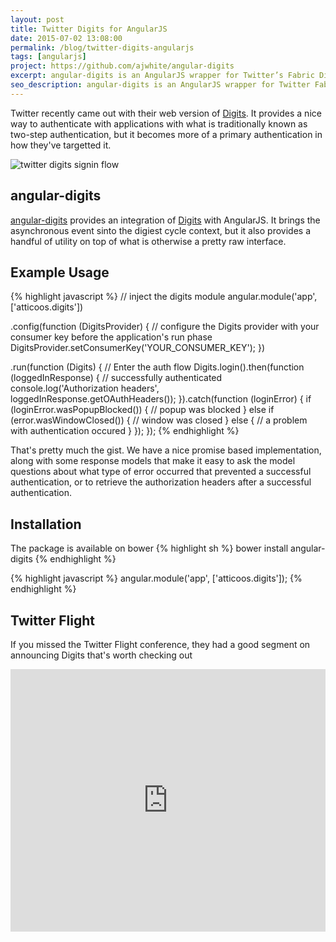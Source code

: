 ```yaml
---
layout: post
title: Twitter Digits for AngularJS
date: 2015-07-02 13:08:00
permalink: /blog/twitter-digits-angularjs
tags: [angularjs]
project: https://github.com/ajwhite/angular-digits
excerpt: angular-digits is an AngularJS wrapper for Twitter’s Fabric Digits. It provides context with the digest cycle for asynchronous events, as well as a lot of additional utility.
seo_description: angular-digits is an AngularJS wrapper for Twitter Fabric's Digits sdk
---
```


Twitter recently came out with their web version of [Digits](digits 'Twitter fabric digits'). It provides a nice way to authenticate with applications with what is traditionally known as two-step authentication, but it becomes more of a primary authentication in how they've targetted it.

![twitter digits signin flow](/dist/images/blog/twitter-digits/signin-dialog.png)

## angular-digits

[angular-digits](angular-digits, 'angular-digits on Github') provides an integration of [Digits](digits 'Twitter fabric digits') with AngularJS. It brings the asynchronous event sinto the digiest cycle context, but it also provides a handful of utility on top of what is otherwise a pretty raw interface.

## Example Usage

{% highlight javascript %}
// inject the digits module
angular.module('app', ['atticoos.digits'])

.config(function (DigitsProvider) {
  // configure the Digits provider with your consumer key before the application's run phase
  DigitsProvider.setConsumerKey('YOUR_CONSUMER_KEY');
})

.run(function (Digits) {
  // Enter the auth flow
  Digits.login().then(function (loggedInResponse) {
    // successfully authenticated
    console.log('Authorization headers', loggedInResponse.getOAuthHeaders());
  }).catch(function (loginError) {
    if (loginError.wasPopupBlocked()) {
      // popup was blocked
    } else if (error.wasWindowClosed()) {
      // window was closed
    } else {
      // a problem with authentication occured
    }
  });
});
{% endhighlight %}

That's pretty much the gist. We have a nice promise based implementation, along with some response models that make it easy to ask the model questions about what type of error occurred that prevented a successful authentication, or to retrieve the authorization headers after a successful authentication.

## Installation

The package is available on bower
{% highlight sh %}
bower install angular-digits
{% endhighlight %}

{% highlight javascript %}
angular.module('app', ['atticoos.digits']);
{% endhighlight %}

## Twitter Flight

If you missed the Twitter Flight conference, they had a good segment on announcing Digits that's worth checking out<br/>
<iframe width="100%" height="420" src="https://www.youtube.com/embed/KilgexyjPsA" frameborder="0" allowfullscreen></iframe>

[digits]: https://get.fabric.io/digits
[angular-digits]: https://github.com/ajwhite/angular-digits

